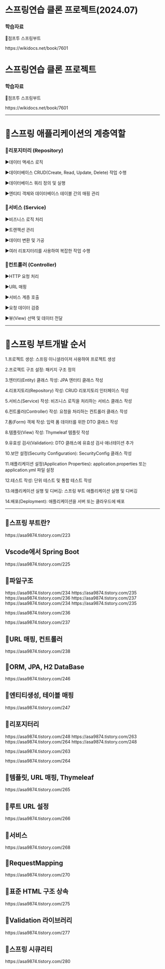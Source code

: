 <h1>스프링연습 클론 프로젝트(2024.07)</h1>
<h3>학습자료</h3>
<p>🍕점프투 스프링부트</p>
<p>https://wikidocs.net/book/7601</p>
<h1>스프링연습 클론 프로젝트</h1>
<h3>학습자료</h3>
<p>🍕점프투 스프링부트</p>
<p>https://wikidocs.net/book/7601</p>
<hr>


<h1>🍃스프링 애플리케이션의 계층역할</h1>
<h3>🧀리포지터리 (Repository)</h3>
<p>▶데이터 액세스 로직</p>
<p>▶데이터베이스 CRUD(Create, Read, Update, Delete) 작업 수행</p>
<p>▶데이터베이스 쿼리 정의 및 실행</p>
<p>▶엔티티 객체와 데이터베이스 테이블 간의 매핑 관리</p>

<h3>🧀서비스 (Service)</h3>
<p>▶비즈니스 로직 처리</p>
<p>▶트랜잭션 관리</p>
<p>▶데이터 변환 및 가공</p>
<p>▶여러 리포지터리를 사용하여 복잡한 작업 수행</p>


<h3>🧀컨트롤러 (Controller)</h3>
<p>▶HTTP 요청 처리</p>
<p>▶URL 매핑</p>
<p>▶서비스 계층 호출</p>
<p>▶요청 데이터 검증</p>
<p>▶뷰(View) 선택 및 데이터 전달</p>

<hr>
<h1>🍃스프링 부트개발 순서</h1>
<p>1.프로젝트 생성: 스프링 이니셜라이저 사용하여 프로젝트 생성</p>
<p>2.프로젝트 구조 설정: 패키지 구조 정의</p>
<p>3.엔터티(Entity) 클래스 작성: JPA 엔터티 클래스 작성</p>
<p>4.리포지토리(Repository) 작성: CRUD 리포지토리 인터페이스 작성</p>
<p>5.서비스(Service) 작성: 비즈니스 로직을 처리하는 서비스 클래스 작성</p>
<p>6.컨트롤러(Controller) 작성: 요청을 처리하는 컨트롤러 클래스 작성</p>
<p>7.폼(Form) 객체 작성: 입력 폼 데이터를 위한 DTO 클래스 작성</p>
<p>8.템플릿(View) 작성: Thymeleaf 템플릿 작성</p>
<p>9.유효성 검사(Validation): DTO 클래스에 유효성 검사 애너테이션 추가</p>
<p>10.보안 설정(Security Configuration): SecurityConfig 클래스 작성</p>
<p>11.애플리케이션 설정(Application Properties): application.properties 또는 application.yml 파일 설정</p>
<p>12.테스트 작성: 단위 테스트 및 통합 테스트 작성</p>
<p>13.애플리케이션 실행 및 디버깅: 스프링 부트 애플리케이션 실행 및 디버깅</p>
<p>14.배포(Deployment): 애플리케이션을 서버 또는 클라우드에 배포</p>
<hr>
<h2>🍃스프링 부트란?</h2>
https://asa9874.tistory.com/223

<h2>Vscode에서 Spring Boot</h2>
https://asa9874.tistory.com/225

<h2>🍃파일구조</h2>
https://asa9874.tistory.com/234
https://asa9874.tistory.com/235
https://asa9874.tistory.com/236
https://asa9874.tistory.com/237
https://asa9874.tistory.com/234</>
https://asa9874.tistory.com/235</p>
https://asa9874.tistory.com/236</p>
https://asa9874.tistory.com/237</p>


<h2>🍃URL 매핑, 컨트롤러</h2>
https://asa9874.tistory.com/238


<h2>🍃ORM, JPA, H2 DataBase</h2>
https://asa9874.tistory.com/246

<h2>🍃엔티티생성, 테이블 매핑</h2>
https://asa9874.tistory.com/247

<h2>🍃리포지터리</h2>
https://asa9874.tistory.com/248
https://asa9874.tistory.com/263
https://asa9874.tistory.com/264
https://asa9874.tistory.com/248</p>
https://asa9874.tistory.com/263</p>
https://asa9874.tistory.com/264</p>


<h2>🍃템플릿, URL 매핑, Thymeleaf</h2>
https://asa9874.tistory.com/265

<h2>🍃루트 URL 설정</h2>
https://asa9874.tistory.com/266

<h2>🍃서비스</h2>
https://asa9874.tistory.com/268


<h2>🍃RequestMapping</h2>
https://asa9874.tistory.com/270

<h2>🍃표준 HTML 구조 상속</h2>
https://asa9874.tistory.com/275

<h2>🍃Validation 라이브러리</h2>
https://asa9874.tistory.com/277

<h2>🍃스프링 시큐리티</h2>
https://asa9874.tistory.com/280
